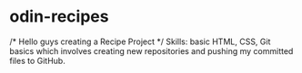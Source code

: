 # odin-recipes
/* Hello guys creating a Recipe Project
*/ Skills: basic HTML, CSS, Git basics which involves creating new repositories and pushing my committed files to GitHub.